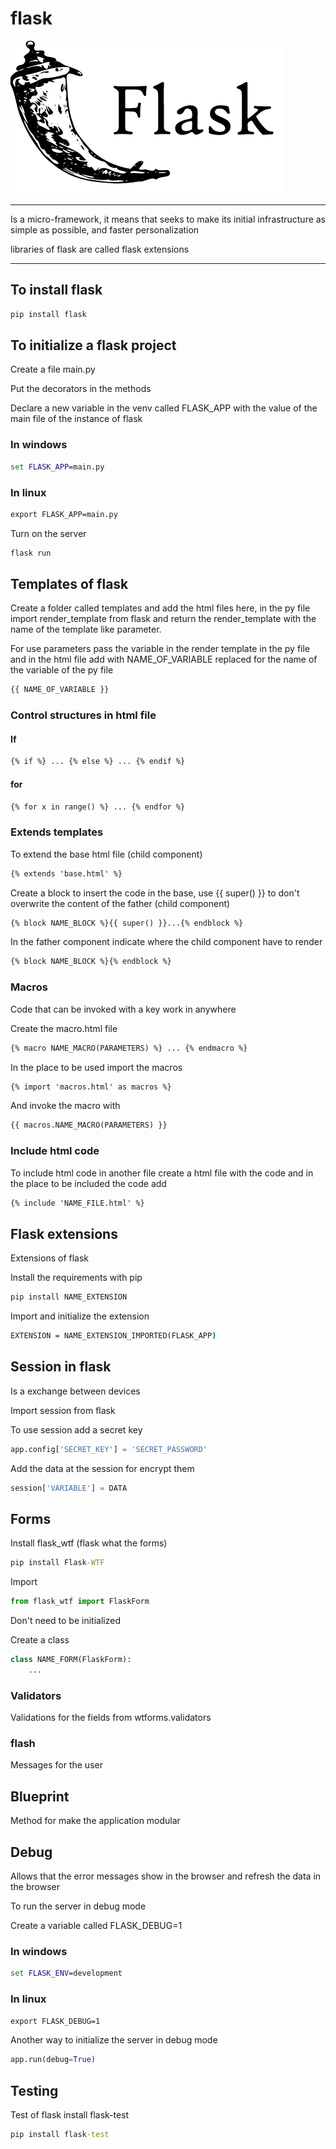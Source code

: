 # flask

![flask](./img/flask.png)

---

Is a micro-framework, it means that seeks to make its initial infrastructure as simple as possible, and faster personalization

libraries of flask are called flask extensions

---

## To install flask

```cmd
pip install flask
```

## To initialize a flask project

Create a file main.py

Put the decorators in the methods

Declare a new variable in the venv called FLASK_APP with the value of the main file of the instance of flask

### In windows

```cmd
set FLASK_APP=main.py
```

### In linux

```cmd
export FLASK_APP=main.py
```

Turn on the server

```cmd
flask run
```

## Templates of flask

Create a folder called templates and add the html files here, in the py file import render_template from flask and return the render_template with the name of the template like parameter.

For use parameters pass the variable in the render template in the py file and in the html file add with NAME_OF_VARIABLE replaced for the name of the variable of the py file

```html
{{ NAME_OF_VARIABLE }}
```

### Control structures in html file

#### If

```html
{% if %} ... {% else %} ... {% endif %}
```

#### for

```html
{% for x in range() %} ... {% endfor %}
```

### Extends templates

To extend the base html file (child component)

```html
{% extends 'base.html' %}
```

Create a block to insert the code in the base, use {{ super() }} to don't overwrite the content of the father (child component)

```html
{% block NAME_BLOCK %}{{ super() }}...{% endblock %}
```

In the father component indicate where the child component have to render

```html
{% block NAME_BLOCK %}{% endblock %}
```

### Macros

Code that can be invoked with a key work in anywhere

Create the macro.html file

```html
{% macro NAME_MACRO(PARAMETERS) %} ... {% endmacro %}
```

In the place to be used import the macros

```html
{% import 'macros.html' as macros %}
```

And invoke the macro with

```html
{{ macros.NAME_MACRO(PARAMETERS) }}
```

### Include html code

To include html code in another file create a html file with the code and in the place to be included the code add

```html
{% include 'NAME_FILE.html' %}
```

## Flask extensions

Extensions of flask

Install the requirements with pip

```cmd
pip install NAME_EXTENSION
```

Import and initialize the extension

```cmd
EXTENSION = NAME_EXTENSION_IMPORTED(FLASK_APP)
```

## Session in flask

Is a exchange between devices

Import session from flask

To use session add a secret key

```py
app.config['SECRET_KEY'] = 'SECRET_PASSWORD'
```

Add the data at the session for encrypt them

```py
session['VARIABLE'] = DATA
```

## Forms

Install flask_wtf (flask what the forms)

```cmd
pip install Flask-WTF
```

Import

```py
from flask_wtf import FlaskForm
```

Don't need to be initialized

Create a class

```py
class NAME_FORM(FlaskForm):
    ...
```

### Validators

Validations for the fields
from wtforms.validators

### flash

Messages for the user

## Blueprint

Method for make the application modular

## Debug

Allows that the error messages show in the browser and refresh the data in the browser

To run the server in debug mode

Create a variable called FLASK_DEBUG=1

### In windows

```cmd
set FLASK_ENV=development
```

### In linux

```cmd
export FLASK_DEBUG=1
```

Another way to initialize the server in debug mode

```python
app.run(debug=True)
```

## Testing

Test of flask
install flask-test

```cmd
pip install flask-test
```
